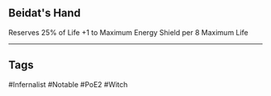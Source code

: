 ## Beidat's Hand
Reserves 25% of Life
+1 to Maximum Energy Shield per 8 Maximum Life

---
## Tags
#Infernalist
#Notable
#PoE2
#Witch
